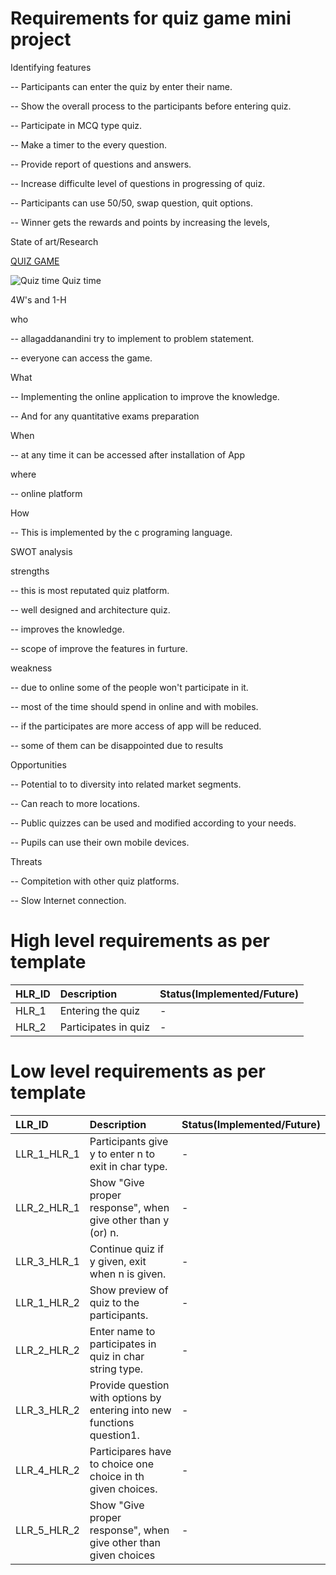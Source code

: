 # Requirements for quiz game  mini project

Identifying features

-- Participants can enter the quiz by enter their name.

-- Show the overall process to the participants before entering quiz.

-- Participate in MCQ type quiz.

-- Make a timer to the every question.

-- Provide report of questions and answers.

-- Increase difficulte level of questions in progressing of quiz.

-- Participants can use 50/50, swap question, quit options.

-- Winner gets the rewards and points by increasing the levels,

 State of art/Research

[QUIZ GAME](https://en.wikipedia.org/wiki/Quiz)

![Quiz time](https://codecanyon.img.customer.envatousercontent.com/files/291711730/inline.png?auto=compress%2Cformat&q=80&fit=crop&crop=top&max-h=8000&max-w=590&s=21bf20823e1ab1356e992156d96d1b0e)
Quiz time

 4W's and 1-H 

 who
 
-- allagaddanandini try to implement to problem statement.

-- everyone can access the game.

 What
 
-- Implementing the online application to improve the knowledge.

-- And  for any quantitative exams preparation 

 When
 
-- at any time it can be accessed after installation of App

 where
 
-- online platform

 How
 
-- This is implemented by the c programing  language.

 SWOT analysis

 strengths
 
-- this is most reputated quiz platform.

-- well designed and architecture quiz.

-- improves the knowledge.

-- scope of improve the features in furture.

 weakness
 
-- due to online some of the people won't participate in it.

-- most of the time should spend in online  and with mobiles.

-- if the participates are more access of app will be reduced.

-- some of them can be disappointed due to results

 Opportunities
 
-- Potential to to diversity into related market segments.

-- Can reach to more locations.

-- Public quizzes can be used and modified according to your
  needs.
  
-- Pupils can use their own mobile devices.

 Threats
 
-- Compitetion with other quiz platforms.

-- Slow Internet connection.

# High level requirements as per template 

 |HLR_ID| Description| Status(Implemented/Future)|
 |:----------|:-------------|:--------------------|
 |HLR_1|Entering the quiz|-
 |HLR_2|Participates in quiz|-

# Low level requirements as per template

|LLR_ID| Description|Status(Implemented/Future)|
|:---------|:----------------|:-------------------------|
|LLR_1_HLR_1|Participants give y to enter n to exit in char type. |	-
|LLR_2_HLR_1|Show "Give proper response", when give other than y (or) n. |	-
|LLR_3_HLR_1|Continue quiz if y given, exit when n is given.|	-
|LLR_1_HLR_2|Show preview of quiz to the participants.|	-
|LLR_2_HLR_2|Enter name to participates in quiz in char string type.|	-
|LLR_3_HLR_2|Provide question with options by entering into new functions question1.|	-
|LLR_4_HLR_2|Participares have to choice one choice in th given choices.|	-
|LLR_5_HLR_2|Show "Give proper response", when give other than given choices|-	




